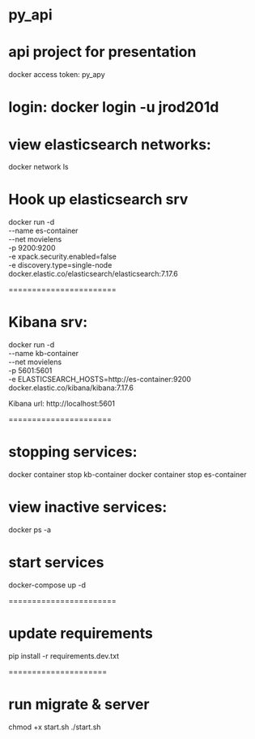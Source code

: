 # py_api

# api project for presentation

docker access token: py_apy

login:
docker login -u jrod201d
========================

# view elasticsearch networks:

docker network ls

# Hook up elasticsearch srv

docker run -d \
--name es-container \
--net movielens \
-p 9200:9200 \
-e xpack.security.enabled=false \
-e discovery.type=single-node \
docker.elastic.co/elasticsearch/elasticsearch:7.17.6

=======================

# Kibana srv:

docker run -d \
--name kb-container \
--net movielens \
-p 5601:5601 \
-e ELASTICSEARCH_HOSTS=http://es-container:9200 \
docker.elastic.co/kibana/kibana:7.17.6

Kibana url: http://localhost:5601

======================

# stopping services:

docker container stop kb-container
docker container stop es-container

# view inactive services:

docker ps -a

# start services

docker-compose up -d

=======================

# update requirements

pip install -r requirements.dev.txt

=====================

# run migrate & server

chmod +x start.sh
./start.sh
